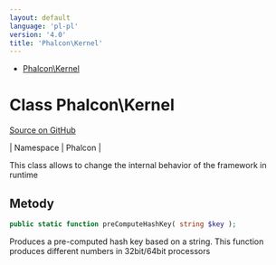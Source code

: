 ```yaml
---
layout: default
language: 'pl-pl'
version: '4.0'
title: 'Phalcon\Kernel'
---
```


* [Phalcon\Kernel](#kernel)

<h1 id="kernel">Class Phalcon\Kernel</h1>

[Source on GitHub](https://github.com/phalcon/cphalcon/blob/4.2.x/phalcon/Kernel.zep)

| Namespace | Phalcon |

This class allows to change the internal behavior of the framework in runtime

## Metody

```php
public static function preComputeHashKey( string $key );
```

Produces a pre-computed hash key based on a string. This function produces different numbers in 32bit/64bit processors
